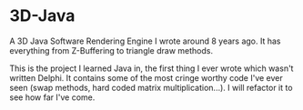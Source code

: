 3D-Java
=======

A 3D Java Software Rendering Engine I wrote around 8 years ago. It has everything from Z-Buffering to triangle draw methods.


This is the project I learned Java in, the first thing I ever wrote which wasn't written Delphi. It contains some of the most cringe worthy code I've ever seen (swap methods, hard coded matrix multiplication...). I will refactor it to see how far I've come.

